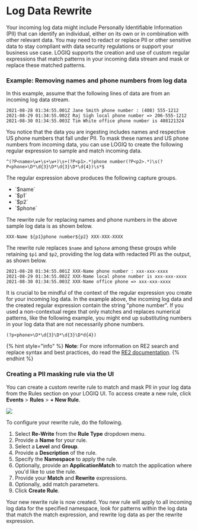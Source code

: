 # Log Data Rewrite

Your incoming log data might include Personally Identifiable Information (PII) that can identify an individual, either on its own or in combination with other relevant data. You may need to redact or replace PII or other sensitive data to stay compliant with data security regulations or support your business use case. LOGIQ supports the creation and use of custom regular expressions that match patterns in your incoming data stream and mask or replace these matched patterns.

### Example: Removing names and phone numbers from log data

In this example, assume that the following lines of data are from an incoming log data stream.

```
2021-08-28 01:34:55.001Z Jane Smith phone number : (408) 555-1212
2021-08-29 01:34:55.002Z Raj Sigh local phone number => 206-555-1212
2021-08-30 01:34:55.003Z Tim White office phone number is 408121324
```

You notice that the data you are ingesting includes names and respective US phone numbers that fall under PII. To mask these names and US phone numbers from incoming data, you can use LOGIQ to create the following regular expression to sample and match incoming data.

```
^(?P<name>\w+\s+\w+)\s+(?P<p1>.*)phone number(?P<p2>.*)\s(?P<phone>\D*\d{3}\D*\d{3}\D*\d{4})\s*$  
```

The regular expression above produces the following capture groups.

* \`$name\`
* \`$p1\`
* \`$p2\`
* \`$phone\`

The rewrite rule for replacing names and phone numbers in the above sample log data is as shown below.

```
XXX-Name ${p1}phone number${p2} XXX-XXX-XXXX
```

The rewrite rule replaces `$name` and `$phone` among these groups while retaining `$p1` and `$p2`, providing the log data with redacted PII as the output, as shown below.&#x20;

```
2021-08-28 01:34:55.001Z XXX-Name phone number : xxx-xxx-xxxx
2021-08-29 01:34:55.002Z XXX-Name local phone number is xxx-xxx-xxxx
2021-08-30 01:34:55.003Z XXX-Name office phone => xxx-xxx-xxxx
```

It is crucial to be mindful of the context of the regular expression you create for your incoming log data. In the example above, the incoming log data and the created regular expression contain the string "phone number". If you used a non-contextual regex that only matches and replaces numerical patterns, like the following example, you might end up substituting numbers in your log data that are not necessarily phone numbers.

```
(?p<phone>\D*\d{3}\D*\d{3}\D*d{4})
```

{% hint style="info" %}
**Note**: For more information on RE2 search and replace syntax and best practices, do read the [RE2 documentation](https://qinwenfeng.com/re2r\_doc/#2\_replace\_a\_substring).&#x20;
{% endhint %}

### Creating a PII masking rule via the UI

You can create a custom rewrite rule to match and mask PII in your log data from the Rules section on your LOGIQ UI. To access create a new rule, click **Events** > **Rules** > **+ New Rule**.

![](../.gitbook/assets/rw1\_2021-08-25\_20-44-05.jpg)

To configure your rewrite rule, do the following.&#x20;

1. Select **Re-Write** from the **Rule Type** dropdown menu.
2. Provide a **Name** for your rule.&#x20;
3. Select a **Level** and **Group**.&#x20;
4. Provide a **Description** of the rule.&#x20;
5. Specify the **Namespace** to apply the rule.&#x20;
6. Optionally, provide an **ApplicationMatch** to match the application where you'd like to use the rule.&#x20;
7. Provide your **Match** and **Rewrite** expressions. &#x20;
8. Optionally, add match parameters.&#x20;
9. Click **Create Rule**.&#x20;

Your new rewrite rule is now created. You new rule will apply to all incoming log data for the specified namespace, look for patterns within the log data that match the match expression, and rewrite log data as per the rewrite expression.&#x20;









